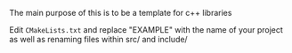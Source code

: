 The main purpose of this is to be a template for c++  libraries


Edit `CMakeLists.txt` and replace "EXAMPLE" with the name of your project as well as renaming files within src/ and include/